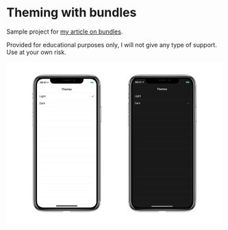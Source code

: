 # Theming with bundles

Sample project for [my article on bundles](https://rambo.codes/ios/2018/10/03/unleashing-the-power-of-asset-catalogs-and-bundles-on-ios.html).

Provided for educational purposes only, I will not give any type of support. Use at your own risk.

![](./themingwithbundles.png)